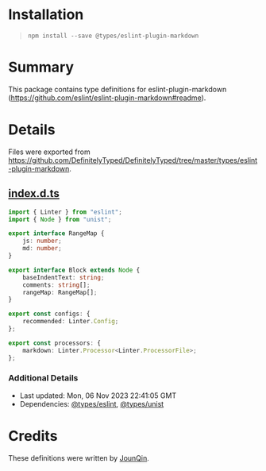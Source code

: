# Installation
> `npm install --save @types/eslint-plugin-markdown`

# Summary
This package contains type definitions for eslint-plugin-markdown (https://github.com/eslint/eslint-plugin-markdown#readme).

# Details
Files were exported from https://github.com/DefinitelyTyped/DefinitelyTyped/tree/master/types/eslint-plugin-markdown.
## [index.d.ts](https://github.com/DefinitelyTyped/DefinitelyTyped/tree/master/types/eslint-plugin-markdown/index.d.ts)
````ts
import { Linter } from "eslint";
import { Node } from "unist";

export interface RangeMap {
    js: number;
    md: number;
}

export interface Block extends Node {
    baseIndentText: string;
    comments: string[];
    rangeMap: RangeMap[];
}

export const configs: {
    recommended: Linter.Config;
};

export const processors: {
    markdown: Linter.Processor<Linter.ProcessorFile>;
};

````

### Additional Details
 * Last updated: Mon, 06 Nov 2023 22:41:05 GMT
 * Dependencies: [@types/eslint](https://npmjs.com/package/@types/eslint), [@types/unist](https://npmjs.com/package/@types/unist)

# Credits
These definitions were written by [JounQin](https://github.com/JounQin).
